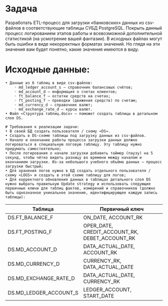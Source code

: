 # Задача
Разработать ETL-процесс для загрузки «банковских» данных из csv-файлов в соответствующие таблицы СУБД PostgreSQL. Покрыть данный процесс логированием этапов работы и всевозможной дополнительной статистикой (на усмотрение вашей фантазии). В исходных файлах могут быть ошибки в виде некорректных форматах значений. Но глядя на эти значения вам будет понятно, какие значения имеются в виду.

# Исходные данные:
    • Данные из 6 таблиц в виде csv-файлов:
        ◦ md_ledger_account_s – справочник балансовых счётов;
        ◦ md_account_d – информация о счетах клиентов;
        ◦ ft_balance_f – остатки средств на счетах;
        ◦ ft_posting_f – проводки (движения средств) по счетам;
        ◦ md_currency_d – справочник валют;
        ◦ md_exchange_rate_d – курсы валют.
    • Файл «Структура таблиц.docx» – поможет создать таблицы в детальном слое DS.

    # Требования к реализации задачи:
    • В своей БД создать пользователя / схему «DS».
    • Создать в DS-схеме таблицы под загрузку данных из csv-файлов.
    • Начало и окончание работы процесса загрузки данных должно логироваться в специальную логовую таблицу. Эту таблицу нужно придумать самостоятельно;
    • После логирования о начале загрузки добавить таймер (паузу) на 5 секунд, чтобы чётко видеть разницу во времени между началом и окончанием загрузки. Из-за небольшого учебного объёма данных – процесс загрузки быстрый;
    • Для хранения логов нужно в БД создать отдельного пользователя / схему «LOGS» и создать в этой схеме таблицу для логов;
    • Для корректного обновления данных в таблицах детального слоя DS нужно выбрать правильную Update strategy и использовать следующие первичные ключи для таблиц фактов, измерений и справочников (должно быть однозначное уникальное значение, идентифицирующее каждую запись таблицы):
| Таблица | Первичный ключ |
| ------ | ------ |
| DS.FT_BALANCE_F | ON_DATE, ACCOUNT_RK |
| DS.FT_POSTING_F | OPER_DATE, CREDIT_ACCOUNT_RK, DEBET_ACCOUNT_RK |
| DS.MD_ACCOUNT_D | DATA_ACTUAL_DATE, ACCOUNT_RK |
| DS.MD_CURRENCY_D | CURRENCY_RK, DATA_ACTUAL_DATE |
| DS.MD_EXCHANGE_RATE_D | DATA_ACTUAL_DATE, CURRENCY_RK |
| DS.MD_LEDGER_ACCOUNT_S | LEDGER_ACCOUNT, START_DATE |
